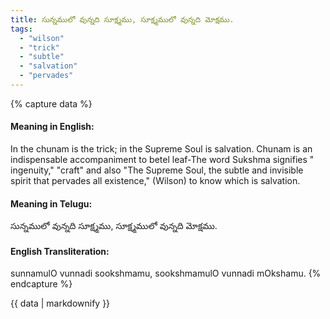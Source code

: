 ```yaml
---
title: సున్నములో వున్నది సూక్ష్మము, సూక్ష్మములో వున్నది మోక్షము.
tags:
  - "wilson"
  - "trick"
  - "subtle"
  - "salvation"
  - "pervades"
---
```


{% capture data %}
#### Meaning in English:
In the chunam is the trick; in the Supreme Soul is salvation.
Chunam is an indispensable accompaniment to betel leaf-The word Sukshma signifies " ingenuity," "craft" and also "The Supreme Soul, the subtle and invisible spirit that pervades all existence," (Wilson) to know which is salvation.

#### Meaning in Telugu:
సున్నములో వున్నది సూక్ష్మము, సూక్ష్మములో వున్నది మోక్షము.

#### English Transliteration:
sunnamulO vunnadi sookshmamu, sookshmamulO vunnadi mOkshamu.
{% endcapture %}

{{ data | markdownify }}

